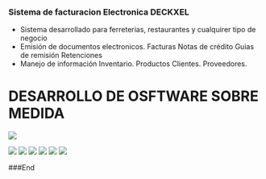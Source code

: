 ### Sistema de facturacion Electronica DECKXEL

- Sistema desarrollado para ferreterias, restaurantes y cualquirer tipo de negocio
- Emisión de documentos electronicos.
		Facturas
		Notas de crédito
		Guias de remisión
		Retenciones
- Manejo de información
		Inventario.
		Productos 
		Clientes. 
		Proveedores.

# DESARROLLO DE OSFTWARE SOBRE MEDIDA

![](https://scontent.fuio27-1.fna.fbcdn.net/v/t39.30808-6/p960x960/261220065_459102675789598_6501594629657053097_n.jpg?_nc_cat=111&ccb=1-5&_nc_sid=36a2c1&_nc_ohc=ArMrufJ8g8gAX-A7LWe&_nc_ht=scontent.fuio27-1.fna&oh=00_AT-3hLW9ydG60V9dZys4fu_kCQGs-67WpTINLxvIEhZwxw&oe=61D1488C)

![](https://img.shields.io/github/stars/pandao/editor.md.svg) ![](https://img.shields.io/github/forks/pandao/editor.md.svg) ![](https://img.shields.io/github/tag/pandao/editor.md.svg) ![](https://img.shields.io/github/release/pandao/editor.md.svg) ![](https://img.shields.io/github/issues/pandao/editor.md.svg) ![](https://img.shields.io/bower/v/editor.md.svg)



###End